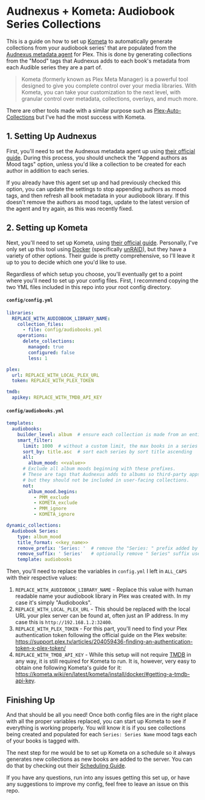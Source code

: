 # Audnexus + Kometa: Audiobook Series Collections

This is a guide on how to set up
[Kometa](https://github.com/Kometa-Team/Kometa) to
automatically generate collections from your audiobook series' that are
populated from the
[Audnexus metadata agent](https://github.com/djdembeck/Audnexus.bundle) for
Plex. This is done by generating collections from the "Mood" tags that Audnexus
adds to each book's metadata from each Audible series they are a part of.

> Kometa (formerly known as Plex Meta Manager) is a powerful tool designed
> to give you complete control over your media libraries. With Kometa, you
> can take your customization to the next level, with granular control over
> metadata, collections, overlays, and much more.

There are other tools made with a similar purpose such as
[Plex-Auto-Collections](https://github.com/mza921/Plex-Auto-Collections) but
I've had the most success with Kometa.

## 1. Setting Up Audnexus

First, you'll need to set the Audnexus metadata agent up using
[their official guide](https://github.com/djdembeck/Audnexus.bundle#getting_started).
During this process, you should uncheck the "Append authors as Mood tags"
option, unless you'd like a collection to be created for each author in addition
to each series.

If you already have this agent set up and had previously checked
this option, you can update the settings to stop appending authors as mood tags,
and then refresh all book metadata in your audiobook library. If this doesn't
remove the authors as mood tags, update to the latest version of the agent and try
again, as this was recently fixed.

## 2. Setting up Kometa

Next, you'll need to set up Kometa, using
[their official guide](https://kometa.wiki/en/latest/kometa/install/overview/).
Personally, I've only set up this tool using
[Docker](https://kometa.wiki/en/latest/kometa/install/docker/)
(specifically
[unRAID](https://kometa.wiki/en/latest/kometa/install/unraid/)), but they have a
variety of other options. Their guide is pretty comprehensive, so I'll leave it
up to you to decide which one you'd like to use.

Regardless of which setup you choose, you'll eventually get to a point where
you'll need to set up your config files. First, I recommend copying the two YML
files included in this repo into your root config directory.

#### `config/config.yml`

```yml
libraries:
  REPLACE_WITH_AUDIOBOOK_LIBRARY_NAME:
    collection_files:
      - file: config/audiobooks.yml
    operations:
      delete_collections:
        managed: true
        configured: false
        less: 1

plex:
  url: REPLACE_WITH_LOCAL_PLEX_URL
  token: REPLACE_WITH_PLEX_TOKEN

tmdb:
  apikey: REPLACE_WITH_TMDB_API_KEY
```

#### `config/audiobooks.yml`

```yml
templates:
  audiobooks:
    builder_level: album  # ensure each collection is made from an entire book's album, not individual tracks on it
    smart_filter:
      limit: 1000  # without a custom limit, the max books in a series will be cut off at 10.
      sort_by: title.asc  # sort each series by sort title ascending
      all:
        album_mood: <<value>>
      # Exclude all album moods beginning with these prefixes.
      # These are tags that Audnexus adds to albums so third-party apps can use the data,
      # but they should not be included in user-facing collections.
      not:
        album_mood.begins: 
          - PMM_exclude
          - KOMETA_exclude
          - PMM_ignore
          - KOMETA_ignore

dynamic_collections:
  Audiobook Series:
    type: album_mood
    title_format: <<key_name>>
    remove_prefix: 'Series: '  # remove the "Series: " prefix added by Audnexus
    remove_suffix: ' Series'   # optionally remove " Series" suffix used in some Audible naming
    template: audiobooks
```

Then, you'll need to replace the variables in `config.yml` I left in `ALL_CAPS`
with their respective values:

1. `REPLACE_WITH_AUDIOBOOK_LIBRARY_NAME` - Replace this value with human
   readable name your audiobook library in Plex was created with. In my case
   it's simply "Audiobooks".
2. `REPLACE_WITH_LOCAL_PLEX_URL` - This should be replaced with the local URL
   your plex server can be found at, often just an IP address. In my case this
   is `http://192.168.1.2:32400`.
3. `REPLACE_WITH_PLEX_TOKEN` - For this part, you'll need to find your Plex
   authentication token following the official guide on the Plex website: https://support.plex.tv/articles/204059436-finding-an-authentication-token-x-plex-token/
4. `REPLACE_WITH_TMDB_API_KEY` - While this setup will not require
   [TMDB](https://www.themoviedb.org/) in any way, it is still required for
   Kometa to run. It is, however, very easy to obtain one following
   Kometa's guide for it: https://kometa.wiki/en/latest/kometa/install/docker/#getting-a-tmdb-api-key.

## Finishing Up

And that should be all you need! Once both config files are in the right place
with all the proper variables replaced, you can start up Kometa to see if
everything is working properly. You will know it is if you see collections
being created and populated for each `Series: Series Name` mood tags each of
your books is tagged with.

The next step for me would be to set up Kometa on a schedule so it always
generates new collections as new books are added to the server. You can do that
by checking out their
[Scheduling Guide](https://kometa.wiki/en/latest/kometa/guides/scheduling/).

If you have any questions, run into any issues getting this set up, or have any
suggestions to improve my config, feel free to leave an issue on this repo.
